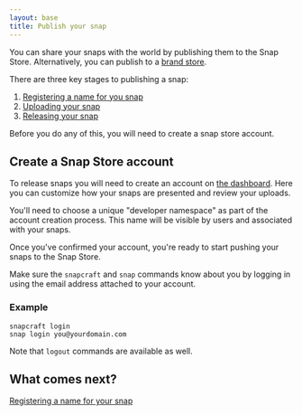 ```yaml
---
layout: base
title: Publish your snap
---
```


You can share your snaps with the world by publishing them to the Snap Store. Alternatively, you can publish to a [brand store](/core/store). 

There are three key stages to publishing a snap:
1. [Registering a name for you snap](/register-name)
2. [Uploading your snap](/upload)
3. [Releasing your snap](/release)

Before you do any of this, you will need to create a snap store account.

## Create a Snap Store account

To release snaps you will need to create an account on [the dashboard](https://dashboard.snapcraft.io/openid/login/?next=/dev/snaps/). Here you can customize how your snaps are presented and review your uploads.

You'll need to choose a unique "developer namespace" as part of the account creation process. This name will be visible by users and associated with your snaps.

Once you've confirmed your account, you're ready to start pushing your snaps to the Snap Store.

Make sure the `snapcraft` and `snap` commands know about you by logging in using the email address attached to your account.


### Example

    snapcraft login
    snap login you@yourdomain.com

Note that `logout` commands are available as well.

## What comes next?

[Registering a name for your snap](/register-name)
